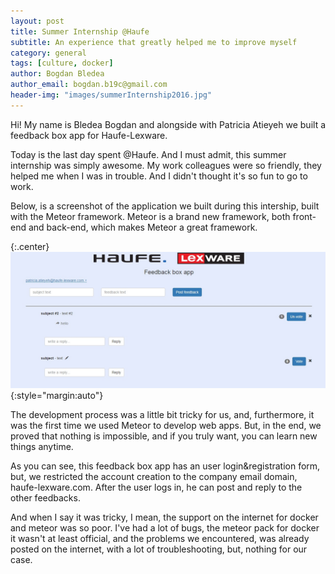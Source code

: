 ```yaml
---
layout: post
title: Summer Internship @Haufe
subtitle: An experience that greatly helped me to improve myself
category: general
tags: [culture, docker]
author: Bogdan Bledea
author_email: bogdan.b19c@gmail.com
header-img: "images/summerInternship2016.jpg"
---
```


Hi!
My name is Bledea Bogdan and alongside with Patricia Atieyeh we built a feedback box app for Haufe-Lexware.

Today is the last day spent @Haufe. And I must admit, this summer internship was simply awesome. My work colleagues were so friendly, they helped me when I was in trouble. And I didn't thought it's so fun to go to work.

Below, is a screenshot of the application we built during this intership, built with the Meteor framework. Meteor is a brand new framework, both front-end and back-end, which makes Meteor a great framework.

{:.center}
![Screenshot of the app](/images/screenshot1.jpg){:style="margin:auto"}

The development process was a little bit tricky for us, and, furthermore, it was the first time we used Meteor to develop web apps. But, in the end, we proved that nothing is impossible, and if you truly want, you can learn new things anytime.

As you can see, this feedback box app has an user login&registration form, but, we restricted the account creation to the company email domain, haufe-lexware.com. After the user logs in, he can post and reply to the other feedbacks.

And when I say it was tricky, I mean, the support on the internet for docker and meteor was so poor. I've had a lot of bugs, the meteor pack for docker it wasn't at least official, and the problems we encountered, was already posted on the internet, with a lot of troubleshooting, but, nothing for our case.
